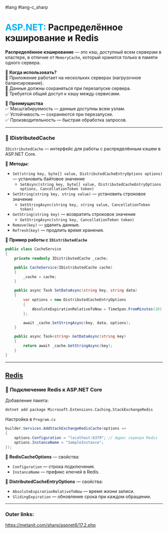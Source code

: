 #lang #lang-c_sharp  
# <font color="#00b0f0">ASP.NET:</font> Распределённое кэширование и Redis

**Распределённое кэширование** — это кэш, доступный всем серверам в кластере, в отличие от `MemoryCache`, который хранится только в памяти одного сервера.

📌 **Когда использовать?**  
🔹 Приложение работает на нескольких серверах (нагрузочное балансирование).  
🔹 Данные должны сохраняться при перезапуске сервера.  
🔹 Требуется общий доступ к кэшу между сервисами.

📌 **Преимущества**  
✅ Масштабируемость — данные доступны всем узлам.  
✅ Устойчивость — сохраняются при перезапуске.  
✅ Производительность — быстрая обработка запросов.

---

### 📌 **IDistributedCache**

`IDistributedCache` — интерфейс для работы с распределённым кэшем в ASP.NET Core.

📌 **Методы:**
- `Set(string key, byte[] value, DistributedCacheEntryOptions options)` — установить байтовое значение
	- `SetAsync(string key, byte[] value, DistributedCacheEntryOptions options, CancellationToken token)`
- `SetString(string key, string value)` — установить строковое значение
	- `SetStringAsync(string key, string value, CancellationToken token)`
- `GetString(string key)`  — возвратить строковое значение
	- `GetStringAsync(string key, CancellationToken token)`
- `Remove(key)` — удалить данные.
- `Refresh(key)` — продлить время хранения.

📌 **Пример работы с `IDistributedCache`**
```csharp
public class CacheService
{
    private readonly IDistributedCache _cache;

    public CacheService(IDistributedCache cache)
    {
        _cache = cache;
    }

    public async Task SetDataAsync(string key, string data)
    {
        var options = new DistributedCacheEntryOptions
        {
            AbsoluteExpirationRelativeToNow = TimeSpan.FromMinutes(10)
        };

        await _cache.SetStringAsync(key, data, options);
    }

    public async Task<string> GetDataAsync(string key)
    {
        return await _cache.GetStringAsync(key);
    }
}
```

---
## [Redis](3.%20Databases/Redis/_Redis.md)

### 📌 **Подключение Redis к ASP.NET Core**

Добавление пакета:
```sh
dotnet add package Microsoft.Extensions.Caching.StackExchangeRedis
```

Настройка в `Program.cs`
```csharp
builder.Services.AddStackExchangeRedisCache(options =>
{
    options.Configuration = "localhost:6379"; // Адрес сервера Redis
    options.InstanceName = "SampleInstance";
});
```

📌 **RedisCacheOptions** — свойства:
- `Configuration` — строка подключения.
- `InstanceName` — префикс ключей в Redis.

📌 **DistributedCacheEntryOptions** — свойства:
- `AbsoluteExpirationRelativeToNow` — время жизни записи.
- `SlidingExpiration` — обновление срока при каждом обращении.

---
### Outer links:
https://metanit.com/sharp/aspnet6/17.2.php